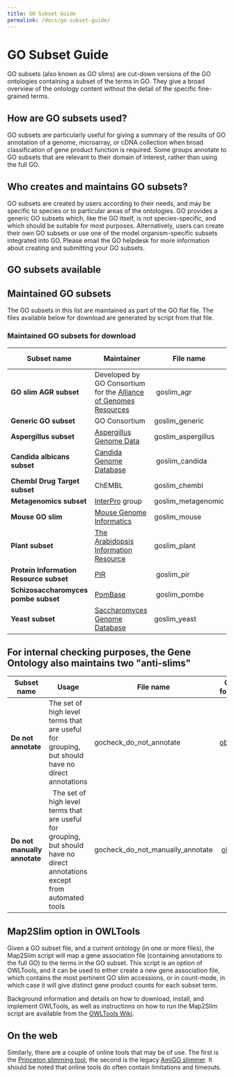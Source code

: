 ```yaml
---
title: GO Subset Guide
permalink: /docs/go-subset-guide/
---
```


# GO Subset Guide

GO subsets (also known as GO slims) are cut-down versions of the GO ontologies containing a subset of the terms in GO. They give a broad overview of the ontology content without the detail of the specific fine-grained terms.

## How are GO subsets used?

GO subsets are particularly useful for giving a summary of the results of GO annotation of a genome, microarray, or cDNA collection when broad classification of gene product function is required. Some groups annotate to GO subsets that are relevant to their domain of interest, rather than using the full GO.

## Who creates and maintains GO subsets?

GO subsets are created by users according to their needs, and may be specific to species or to particular areas of the ontologies. GO provides a generic GO subsets which, like the GO itself, is not species-specific, and which should be suitable for most purposes. Alternatively, users can create their own GO subsets or use one of the model organism-specific subsets integrated into GO. Please email the GO helpdesk for more information about creating and submitting your GO subsets.

## GO subsets available

## Maintained GO subsets

The GO subsets in this list are maintained as part of the GO flat file. The files available below for download are generated by script from that file.

### Maintained GO subsets for download

|**Subset name** | **Maintainer** |	**File name** | **OBO format** | **OWL format** | **json format** |**yaml format** |
|------------------|-------------|-------------|-------------|------------|-------------|------------|
|**GO slim AGR subset** | Developed by GO Consortium for the [Alliance of Genomes Resources](https://www.alliancegenome.org/) | goslim_agr |[obo](http://current.geneontology.org/ontology/subsets/goslim_agr.obo)| [owl](http://current.geneontology.org/ontology/subsets/goslim_agr.owl) | [json](http://current.geneontology.org/ontology/subsets/goslim_agr.json) | [yaml](http://current.geneontology.org/ontology/subsets/goslim_agr.yaml)|
|**Generic GO subset** | GO Consortium | goslim_generic | [obo](http://current.geneontology.org/ontology/subsets/goslim_generic.obo)| [owl](http://current.geneontology.org/ontology/subsets/goslim_generic.owl) | [json](http://current.geneontology.org/ontology/subsets/goslim_generic.json) | [yaml](http://current.geneontology.org/ontology/subsets/goslim_generic.yaml)|
|**Aspergillus subset** | [Aspergillus Genome Data](http://www.aspgd.org/) |goslim_aspergillus |[obo](http://current.geneontology.org/ontology/subsets/goslim_aspergillus.obo)| [owl](http://current.geneontology.org/ontology/subsets/goslim_aspergillus.owl) | [json](http://current.geneontology.org/ontology/subsets/goslim_aspergillus.json) | [yaml](http://current.geneontology.org/ontology/subsets/goslim_aspergillus.yaml)|
|**Candida albicans subset** | [Candida Genome Database](http://www.candidagenome.org/) | goslim_candida |[obo](http://current.geneontology.org/ontology/subsets/goslim_candida.obo)| [owl](http://current.geneontology.org/ontology/subsets/goslim_candida.owl) | [json](http://current.geneontology.org/ontology/subsets/goslim_candida.json) | [yaml](http://current.geneontology.org/ontology/subsets/goslim_candida.yaml)|
|**Chembl Drug Target subset** | ChEMBL |goslim_chembl| [obo](http://current.geneontology.org/ontology/subsets/goslim_chembl.obo)| [owl](http://current.geneontology.org/ontology/subsets/goslim_chembl.owl) |  [json](http://current.geneontology.org/ontology/subsets/goslim_chembl.json) | [yaml](http://current.geneontology.org/ontology/subsets/goslim_chembl.yaml)|
|**Metagenomics subset** | [InterPro](http://www.ebi.ac.uk/interpro/) group | goslim_metagenomic | [obo](http://current.geneontology.org/ontology/subsets/goslim_metagenomics.obo)| [owl](http://current.geneontology.org/ontology/subsets/goslim_metagenomics.owl) | [json](http://current.geneontology.org/ontology/subsets/goslim_metagenomics.json) | [yaml](http://current.geneontology.org/ontology/subsets/goslim_metagenomics.yaml)|
|**Mouse GO slim** | [Mouse Genome Informatics](http://www.informatics.jax.org/)| goslim_mouse | [obo](http://current.geneontology.org/ontology/subsets/goslim_mouse.obo)| [owl](http://current.geneontology.org/ontology/subsets/goslim_mouse.owl) | [json](http://current.geneontology.org/ontology/subsets/goslim_mouse.json) | [yaml](http://current.geneontology.org/ontology/subsets/goslim_mouse.yaml)|
|**Plant subset** | [The Arabidopsis Information Resource](https://www.arabidopsis.org/) |goslim_plant |[obo](http://current.geneontology.org/ontology/subsets/goslim_plant.obo)| [owl](http://current.geneontology.org/ontology/subsets/goslim_plant.owl) | [json](http://current.geneontology.org/ontology/subsets/goslim_plant.json) | [yaml](http://current.geneontology.org/ontology/subsets/goslim_plant.yaml)|
|**Protein Information Resource subset** | [PIR](https://pir.georgetown.edu/)| goslim_pir |[obo](http://current.geneontology.org/ontology/subsets/goslim_pir.obo)| [owl](http://current.geneontology.org/ontology/subsets/goslim_pir.owl) | [json](http://current.geneontology.org/ontology/subsets/goslim_pir.json) | [yaml](http://current.geneontology.org/ontology/subsets/goslim_pir.yaml)|
|**Schizosaccharomyces pombe subset** | [PomBase](https://www.pombase.org/) | goslim_pombe |[obo](http://current.geneontology.org/ontology/subsets/goslim_pombe.obo)| [owl](http://current.geneontology.org/ontology/subsets/goslim_pombe.owl) | [json](http://current.geneontology.org/ontology/subsets/goslim_pombe.json) | [yaml](http://current.geneontology.org/ontology/subsets/goslim_pombe.yaml)|
|**Yeast subset** | [Saccharomyces Genome Database](https://www.yeastgenome.org/) | goslim_yeast | [obo](http://current.geneontology.org/ontology/subsets/goslim_yeast.obo)| [owl](http://current.geneontology.org/ontology/subsets/goslim_yeast.owl) | [json](http://current.geneontology.org/ontology/subsets/goslim_yeast.json) | [yaml](http://current.geneontology.org/ontology/subsets/goslim_yeast.yaml)|



## For internal checking purposes, the Gene Ontology also maintains two "anti-slims"

|**Subset name** |	**Usage** | **File name** |  **OBO format** | **OWL format** | **json format** |**yaml format** |
|------------------|----------|----------|----------|----------|----------|----------|
|**Do not annotate** | The set of high level terms that are useful for grouping, but should have no direct annotations| gocheck_do_not_annotate | [obo](http://current.geneontology.org/ontology/subsets/goslim_gocheck_do_not_annotate.obo)| [owl](http://current.geneontology.org/ontology/subsets/goslim_gocheck_do_not_annotate.owl) | [json](http://current.geneontology.org/ontology/subsets/goslim_gocheck_do_not_annotate.json) | [yaml](http://current.geneontology.org/ontology/subsets/goslim_gocheck_do_not_annotate.yaml)|
|**Do not manually annotate**  |  The set of high level terms that are useful for grouping, but should have no direct annotations except from automated tools| gocheck_do_not_manually_annotate| [obo](http://current.geneontology.org/ontology/subsets/goslim_gocheck_do_not_manually_annotate.obo)| [owl](http://current.geneontology.org/ontology/subsets/goslim_gocheck_do_not_manually_annotate.owl) | [json](http://current.geneontology.org/ontology/subsets/goslim_gocheck_do_not_manually_annotate.json) | [yaml](http://current.geneontology.org/ontology/subsets/goslim_gocheck_do_not_manually_annotate.yaml)|

## Map2Slim option in OWLTools

Given a GO subset file, and a current ontology (in one or more files), the Map2Slim script will map a gene association file (containing annotations to the full GO) to the terms in the GO subset. This script is an option of OWLTools, and it can be used to either create a new gene association file, which contains the most pertinent GO slim accessions, or in count-mode, in which case it will give distinct gene product counts for each subset term.

Background information and details on how to download, install, and implement OWLTools, as well as instructions on how to run the Map2Slim script are available from the <a href="https://github.com/owlcollab/owltools/wiki/Map2Slim">OWLTools Wiki</a>.
## On the web

Similarly, there are a couple of online tools that may be of use. The first is the [Princeton slimming tool](http://go.princeton.edu/), the second is the legacy [AmiGO slimmer](http://amigo1.geneontology.org/cgi-bin/amigo/slimmer). It should be noted that online tools do often contain limitations and timeouts.
